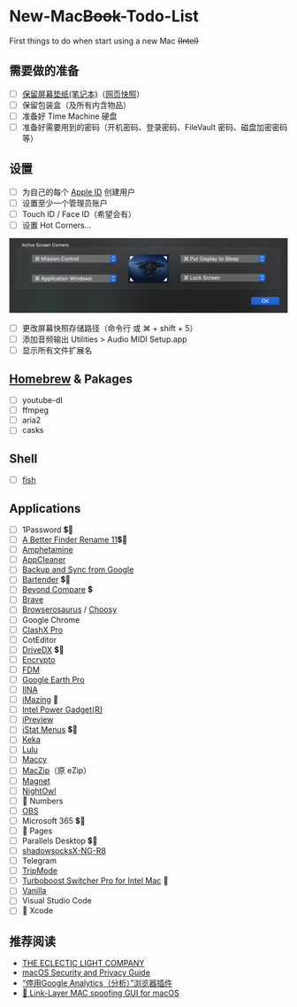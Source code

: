# New-Mac<del>Book</del>-Todo-List
First things to do when start using a new Mac <del>(Intel)</del>

## 需要做的准备
- [ ] [保留屏幕垫纸(笔记本)](https://www.ifanr.com/574157)（[网页快照](https://web.archive.org/web/20180605044725/https://www.ifanr.com/574157)）
- [ ]	保留包装盒（及所有内含物品）
- [ ] 准备好 Time Machine 硬盘
- [ ]	准备好需要用到的密码（开机密码、登录密码、FileVault 密码、磁盘加密密码等）

## 设置
- [ ] 为自己的每个 [Apple ID](https://appleid.apple.com/#!&page=signin) 创建用户
- [ ] 设置至少一个管理员账户
- [ ] Touch ID / Face ID（希望会有）
- [ ] 设置 Hot Corners...
<img src="images/Screen_Shot_2020-11-28_at_12.50.27_AM.png" width="694" >

- [ ] 更改屏幕快照存储路径（命令行 或 ⌘ + shift + 5）
- [ ] 添加音频输出 Utilities > Audio MIDI Setup.app
- [ ] 显示所有文件扩展名

## [Homebrew](https://brew.sh) & Pakages
- [ ] youtube-dl
- [ ] ffmpeg
- [ ] aria2
- [ ] casks

## Shell
- [ ] [fish](https://fishshell.com/)

## Applications
- [ ]	1Password 💲🔑
- [ ] [A Better Finder Rename 11](https://www.publicspace.net/ABetterFinderRename/index.html)💲🔑
- [ ]	[Amphetamine](https://apps.apple.com/us/app/amphetamine/id937984704?mt=12) 
- [ ] [AppCleaner](https://freemacsoft.net/appcleaner/)
- [ ] [Backup and Sync from Google](https://photos.google.com/apps)
- [ ]	[Bartender](https://www.macbartender.com/) 💲🔑
- [ ] [Beyond Compare](https://www.scootersoftware.com/) 💲
- [ ] [Brave](https://brave.com/download/)
- [ ]	[Browserosaurus](https://browserosaurus.com/) / [Choosy](https://www.choosyosx.com)
- [ ]	Google Chrome
- [ ] [ClashX Pro](https://github.com/yichengchen/clashX)
- [ ]	CotEditor
- [ ]	[DriveDX](https://binaryfruit.com/drivedx) 💲🔑
- [ ]	[Encrypto](https://apps.apple.com/cn/app/encrypto-secure-your-files/id935235287?l=en&mt=12) 
- [ ]	[FDM](https://www.freedownloadmanager.org/download-fdm-for-mac.htm)
- [ ]	[Google Earth Pro](https://www.google.com/earth/versions/#earth-pro)
- [ ]	[IINA](https://iina.io/)
- [ ]	[iMazing](https://imazing.com/) 🔑
- [ ]	[Intel Power Gadget(R)](https://software.intel.com/en-us/articles/intel-power-gadget)
- [ ]	[iPreview](https://findergg.com)
- [ ]	[iStat Menus](https://bjango.com/mac/istatmenus/) 💲🔑
- [ ]	[Keka](https://www.keka.io/)
- [ ]	[Lulu](https://www.objective-see.com/products/lulu.html)
- [ ]	[Maccy](https://maccy.app)
- [ ]	[MacZip](https://ezip.awehunt.com/?locale=zh-CN)（原 eZip）
- [ ]	[Magnet](https://apps.apple.com/us/app/magnet/id441258766?mt=12)
- [ ]	[NightOwl](https://nightowl.kramser.xyz/)
- [ ]	 Numbers
- [ ]	[OBS](https://obsproject.com/)
- [ ]	Microsoft 365 💲🔑
- [ ]	 Pages
- [ ]	Parallels Desktop 💲🔑
- [ ]	[shadowsocksX-NG-R8](https://github.com/qinyuhang/ShadowsocksX-NG-R/releases)
- [ ]	Telegram
- [ ]	[TripMode](https://tripmode.ch)
- [ ]	[Turboboost Switcher Pro for Intel Mac](https://gumroad.com/l/YeBQUF) 🔑
- [ ]	[Vanilla](https://matthewpalmer.net/vanilla/)
- [ ]	Visual Studio Code
- [ ]	 Xcode 

## 推荐阅读
* [THE ECLECTIC LIGHT COMPANY](https://eclecticlight.co/)
* [macOS Security and Privacy Guide](https://github.com/drduh/macOS-Security-and-Privacy-Guide#verifying-installation-integrity)
* [“停用Google Analytics（分析）”浏览器插件](https://tools.google.com/dlpage/gaoptout)
* [🔗 Link-Layer MAC spoofing GUI for macOS](https://github.com/halo/LinkLiar/)

